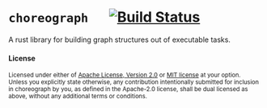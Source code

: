 # `choreograph` &emsp; [![Build Status]][actions]

[Build Status]: https://github.com/rhedgeco/choreograph/actions/workflows/rust.yml/badge.svg?branch=main
[actions]: https://github.com/rhedgeco/choreograph/actions?query=branch%3Amain

A rust library for building graph structures out of executable tasks.

#### License

<sup>
Licensed under either of <a href="LICENSE-APACHE">Apache License, Version
2.0</a> or <a href="LICENSE-MIT">MIT license</a> at your option.
</sup>

<br>

<sub>
Unless you explicitly state otherwise, any contribution intentionally submitted
for inclusion in choreograph by you, as defined in the Apache-2.0 license, shall be
dual licensed as above, without any additional terms or conditions.
</sub>
